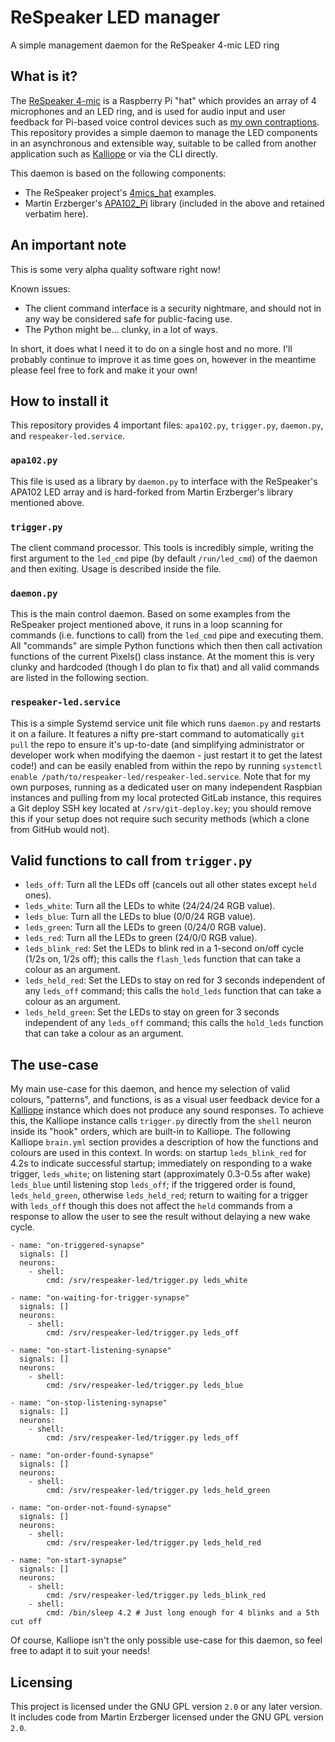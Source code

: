 # ReSpeaker LED manager

A simple management daemon for the ReSpeaker 4-mic LED ring

## What is it?

The [ReSpeaker 4-mic](https://www.seeedstudio.com/ReSpeaker-4-Mic-Array-for-Raspberry-Pi-p-2941.html) is a Raspberry Pi "hat" which provides an array of 4 microphones and an LED ring, and is used for audio input and user feedback for Pi-based voice control devices such as [my own contraptions](https://www.boniface.me/post/self-hosted-voice-control/). This repository provides a simple daemon to manage the LED components in an asynchronous and extensible way, suitable to be called from another application such as [Kalliope](https://kalliope-project.github.io/) or via the CLI directly.

This daemon is based on the following components:
* The ReSpeaker project's [4mics_hat](https://github.com/respeaker/4mics_hat) examples.
* Martin Erzberger's [APA102_Pi](https://github.com/tinue/APA102_Pi) library (included in the above and retained verbatim here).

## An important note

This is some very alpha quality software right now!

Known issues:
* The client command interface is a security nightmare, and should not in any way be considered safe for public-facing use.
* The Python might be... clunky, in a lot of ways.

In short, it does what I need it to do on a single host and no more. I'll probably continue to improve it as time goes on, however in the meantime please feel free to fork and make it your own!

## How to install it

This repository provides 4 important files: `apa102.py`, `trigger.py`, `daemon.py`, and `respeaker-led.service`.

### `apa102.py`

This file is used as a library by `daemon.py` to interface with the ReSpeaker's APA102 LED array and is hard-forked from Martin Erzberger's library mentioned above.

### `trigger.py`

The client command processor. This tools is incredibly simple, writing the first argument to the `led_cmd` pipe (by default `/run/led_cmd`) of the daemon and then exiting. Usage is described inside the file.

### `daemon.py`

This is the main control daemon. Based on some examples from the ReSpeaker project mentioned above, it runs in a loop scanning for commands (i.e. functions to call) from the `led_cmd` pipe and executing them. All "commands" are simple Python functions which then then call activation functions of the current Pixels() class instance. At the moment this is very clunky and hardcoded (though I do plan to fix that) and all valid commands are listed in the following section.

### `respeaker-led.service`

This is a simple Systemd service unit file which runs `daemon.py` and restarts it on a failure. It features a nifty pre-start command to automatically `git pull` the repo to ensure it's up-to-date (and simplifying administrator or developer work when modifying the daemon - just restart it to get the latest code!) and can be easily enabled from within the repo by running `systemctl enable /path/to/respeaker-led/respeaker-led.service`. Note that for my own purposes, running as a dedicated user on many independent Raspbian instances and pulling from my local protected GitLab instance, this requires a Git deploy SSH key located at `/srv/git-deploy.key`; you should remove this if your setup does not require such security methods (which a clone from GitHub would not).

## Valid functions to call from `trigger.py`

* `leds_off`: Turn all the LEDs off (cancels out all other states except `held` ones).
* `leds_white`: Turn all the LEDs to white (24/24/24 RGB value).
* `leds_blue`: Turn all the LEDs to blue (0/0/24 RGB value).
* `leds_green`: Turn all the LEDs to green (0/24/0 RGB value).
* `leds_red`: Turn all the LEDs to green (24/0/0 RGB value).
* `leds_blink_red`: Set the LEDs to blink red in a 1-second on/off cycle (1/2s on, 1/2s off); this calls the `flash_leds` function that can take a colour as an argument.
* `leds_held_red`: Set the LEDs to stay on red for 3 seconds independent of any `leds_off` command; this calls the `hold_leds` function that can take a colour as an argument.
* `leds_held_green`: Set the LEDs to stay on green for 3 seconds independent of any `leds_off` command; this calls the `hold_leds` function that can take a colour as an argument.

## The use-case

My main use-case for this daemon, and hence my selection of valid colours, "patterns", and functions, is as a visual user feedback device for a [Kalliope](https://kalliope-project.github.io/) instance which does not produce any sound responses. To achieve this, the Kalliope instance calls `trigger.py` directly from the `shell` neuron inside its "hook" orders, which are built-in to Kalliope. The following Kalliope `brain.yml` section provides a description of how the functions and colours are used in this context. In words: on startup `leds_blink_red` for 4.2s to indicate successful startup; immediately on responding to a wake trigger, `leds_white`; on listening start (approximately 0.3-0.5s after wake) `leds_blue` until listening stop `leds_off`; if the triggered order is found, `leds_held_green`, otherwise `leds_held_red`; return to waiting for a trigger with `leds_off` though this does not affect the `held` commands from a response to allow the user to see the result without delaying a new wake cycle.

```
- name: "on-triggered-synapse"
  signals: []
  neurons:
    - shell:
        cmd: /srv/respeaker-led/trigger.py leds_white

- name: "on-waiting-for-trigger-synapse"
  signals: []
  neurons:
    - shell:
        cmd: /srv/respeaker-led/trigger.py leds_off

- name: "on-start-listening-synapse"
  signals: []
  neurons:
    - shell:
        cmd: /srv/respeaker-led/trigger.py leds_blue

- name: "on-stop-listening-synapse"
  signals: []
  neurons:
    - shell:
        cmd: /srv/respeaker-led/trigger.py leds_off

- name: "on-order-found-synapse"
  signals: []
  neurons:
    - shell:
        cmd: /srv/respeaker-led/trigger.py leds_held_green

- name: "on-order-not-found-synapse"
  signals: []
  neurons:
    - shell:
        cmd: /srv/respeaker-led/trigger.py leds_held_red

- name: "on-start-synapse"
  signals: []
  neurons:
    - shell:
        cmd: /srv/respeaker-led/trigger.py leds_blink_red
    - shell:
        cmd: /bin/sleep 4.2 # Just long enough for 4 blinks and a 5th cut off
```

Of course, Kalliope isn't the only possible use-case for this daemon, so feel free to adapt it to suit your needs!

## Licensing

This project is licensed under the GNU GPL version `2.0` or any later version. It includes code from Martin Erzberger licensed under the GNU GPL version `2.0`.
